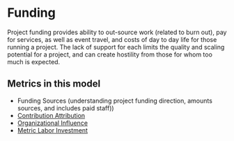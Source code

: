 # Funding

 Project funding provides ability to out-source work (related to burn out), pay for services, as well as event travel, and costs of day to day life for those running a project.  The lack of support for each limits the quality and scaling potential for a project, and can create hostility from those for whom too much is expected.


## Metrics in this model

- Funding Sources (understanding project funding direction, amounts sources, and includes paid staff))
- [Contribution Attribution](https://chaoss.community/metric-contribution-attribution/)
- [Organizational Influence](https://chaoss.community/metric-organizational-influence/)
- [Metric Labor Investment](https://chaoss.community/metric-labor-investment/)
